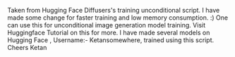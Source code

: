 Taken from Hugging Face Diffusers's training unconditional script.
I have made some change for faster training and low memory consumption. :)
One can use this for unconditional image generation model training. Visit Huggingface Tutorial on this for more.
I have made several models on Hugging Face , Username:- Ketansomewhere, trained using this script.
Cheers
Ketan
